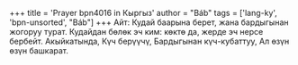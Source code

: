 +++
title = 'Prayer bpn4016 in Кыргыз'
author = "Báb"
tags = ['lang-ky', 'bpn-unsorted', "Báb"]
+++
Айт: Кудай баарына берет, жана бардыгынан жогоруу турат. Кудайдан бөлөк эч ким: көктө да, жерде эч нерсе бербейт. Акыйкатында, Күч берүүчү, Бардыгынан күч-кубаттуу, Ал өзүн өзүн башкарат.
